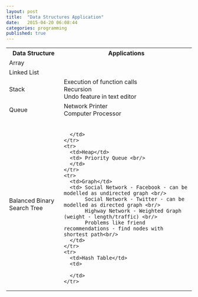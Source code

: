 ```yaml
---
layout: post
title:  "Data Structures Application"
date:   2015-04-20 06:08:44
categories: programming
published: true
---
```


  <table class="responsive-table striped">
    <tr>
      <th> Data Structure </th>
      <th> Applications  </th>
    </tr>
    <tr>
      <td> Array </td>
      <td>   </td>
    </tr>
    <tr>
      <td> Linked List </td>
      <td>   </td>
    </tr>
    <tr>
      <td> Stack </td>
      <td> Execution of function calls<br/>
           Recursion <br/>
           Undo feature in text editor <br/>
      </td>
    </tr>
    <tr>
      <td> Queue </td>
      <td> Network Printer<br/>
           Computer Processor <br/> 
      </td>
    </tr>
    <tr>
      <td>Balanced Binary Search Tree</td>
      <td> <br/>

      </td>
    </tr>
    <tr>
      <td>Heap</td>
      <td> Priority Queue <br/>
      </td>
    </tr>
    <tr>
      <td>Graph</td>
      <td> Social Network - Facebook - can be modelled as undirected graph <br/>
           Social Network - Twitter - can be modelled as directed graph <br/>
           Highway Network - Weighted Graph (weight - length/traffic) <br/>
           Problems like friend recommendations - find nodes with shortest path<br/>
      </td>
    </tr>
    <tr>
      <td>Hash Table</td>
      <td>

      </td>
    </tr>
  </table>
